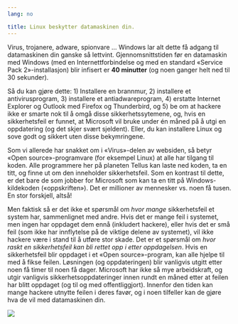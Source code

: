 ```yaml
---
lang: no

title: Linux beskytter datamaskinen din.
---
```


Virus, trojanere, adware, spionvare … Windows lar alt dette få adgang til datamaskinen din ganske så lettvint. Gjennomsnittstiden før en datamaskin med Windows (med en Internettforbindelse og med en standard «Service Pack 2»-installasjon) blir infisert er <b>40 minutter</b> (og noen ganger helt ned til 30 sekunder).

Så du kan gjøre dette: 1) Installere en brannmur, 2) installere et antivirusprogram, 3) installere et antiadwareprogram, 4) erstatte Internet Explorer og Outlook med Firefox og Thunderbird, og 5) be om at hackere ikke er smarte nok til å omgå disse sikkerhetssytemene, og, hvis en sikkerhetsfeil er funnet, at Microsoft vil bruke under én måned på å utgi en oppdatering (og det skjer svært sjeldent). Eller, du kan installere Linux og sove godt og sikkert uten disse bekymringene.

Som vi allerede har snakket om i «Virus»-delen av websiden, så betyr «Open source»-programvare (for eksempel Linux) at alle har tilgang til koden. Alle programmere her på planeten Tellus kan laste ned koden, ta en titt, og finne ut om den inneholder sikkerhetsfeil. Som en kontrast til dette, er det bare de som jobber for Microsoft som kan ta en titt på Windows-kildekoden («oppskriften»). Det er millioner av mennesker vs. noen få tusen. En stor forskjell, altså!

Men faktisk så er det ikke et spørsmål om <i>hvor mange</i> sikkerhetsfeil et system har, sammenlignet med andre. Hvis det er mange feil i systemet, men ingen har oppdaget dem ennå (inkludert hackere), eller hvis det er små feil (som ikke har innflytelse på de viktige delene av systemet), vil ikke hackere være i stand til å utføre stor skade. Det er et spørsmål om <i>hvor raskt en sikkerhetsfeil kan bli rettet opp i etter oppdagelsen</i>. Hvis en sikkerhetsfeil blir oppdaget i et «Open source»-program, kan alle hjelpe til med å fikse feilen. Løsningen (og oppdateringen) blir vanligvis utgitt etter noen få timer til noen få dager. Microsoft har ikke så mye arbeidskraft, og utgir vanligvis sikkerhetsoppdateringer innen rundt en måned etter at feilen har blitt oppdaget (og til og med offentliggjort). Innenfor den tiden kan mange hackere utnytte feilen i deres favør, og i noen tilfeller kan de gjøre hva de vil med datamaskinen din.

<img src="Images/security_thumb.png" />




